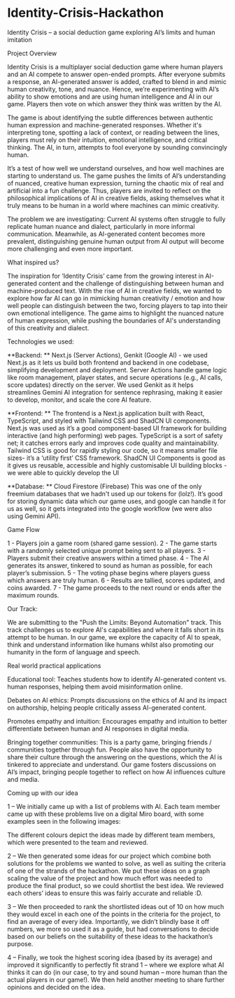 # Identity-Crisis-Hackathon

Identity Crisis – a social deduction game exploring AI’s limits and human imitation

Project Overview

Identity Crisis is a multiplayer social deduction game where human players and an AI compete to answer open-ended prompts. After everyone submits a response, an AI-generated answer is added, crafted to blend in and mimic human creativity, tone, and nuance. Hence, we’re experimenting with AI’s ability to show emotions and are using human intelligence and AI in our game. Players then vote on which answer they think was written by the AI.

The game is about identifying the subtle differences between authentic human expression and machine-generated responses. Whether it's interpreting tone, spotting a lack of context, or reading between the lines, players must rely on their intuition, emotional intelligence, and critical thinking. The AI, in turn, attempts to fool everyone by sounding convincingly human.

It’s a test of how well we understand ourselves, and how well machines are starting to understand us. The game pushes the limits of AI’s understanding of nuanced, creative human expression, turning the chaotic mix of real and artificial into a fun challenge. Thus, players are invited to reflect on the philosophical implications of AI in creative fields, asking themselves what it truly means to be human in a world where machines can mimic creativity.

The problem we are investigating: Current AI systems often struggle to fully replicate human nuance and dialect, particularly in more informal communication. Meanwhile, as AI-generated content becomes more prevalent, distinguishing genuine human output from AI output will become more challenging and even more important.

What inspired us?

The inspiration for ‘Identity Crisis’ came from the growing interest in AI-generated content and the challenge of distinguishing between human and machine-produced text. With the rise of AI in creative fields, we wanted to explore how far AI can go in mimicking human creativity / emotion and how well people can distinguish between the two, forcing players to tap into their own emotional intelligence. The game aims to highlight the nuanced nature of human expression, while pushing the boundaries of AI's understanding of this creativity and dialect.

Technologies we used:

**Backend: ** Next.js (Server Actions), Genkit (Google AI) - we used Next.js as it lets us build both frontend and backend in one codebase, simplifying development and deployment. Server Actions handle game logic like room management, player states, and secure operations (e.g., AI calls, score updates) directly on the server. We used Genkit as it helps streamlines Gemini AI integration for sentence rephrasing, making it easier to develop, monitor, and scale the core AI feature.

**Frontend: ** The frontend is a Next.js application built with React, TypeScript, and styled with Tailwind CSS and ShadCN UI components. Next.js was used as it’s a good component-based UI framework for building interactive (and high performing) web pages. TypeScript is a sort of safety net; it catches errors early and improves code quality and maintainability. Tailwind CSS is good for rapidly styling our code, so it means smaller file sizes- it’s a ‘utility first’ CSS framework. ShadCN UI Components is good as it gives us reusable, accessible and highly customisable UI building blocks - we were able to quickly develop the UI

**Database: ** Cloud Firestore (Firebase) This was one of the only freemium databases that we hadn't used up our tokens for (lolz!). It’s good for storing dynamic data which our game uses, and google can handle it for us as well, so it gets integrated into the google workflow (we were also using Gemini API).

Game Flow

1 - Players join a game room (shared game session). 2 - The game starts with a randomly selected unique prompt being sent to all players. 3 - Players submit their creative answers within a timed phase. 4 - The AI generates its answer, tinkered to sound as human as possible, for each player’s submission. 5 - The voting phase begins where players guess which answers are truly human. 6 - Results are tallied, scores updated, and coins awarded. 7 - The game proceeds to the next round or ends after the maximum rounds.

Our Track:

We are submitting to the "Push the Limits: Beyond Automation" track. This track challenges us to explore AI's capabilities and where it falls short in its attempt to be human. In our game, we explore the capacity of AI to speak, think and understand information like humans whilst also promoting our humanity in the form of language and speech.

Real world practical applications

Educational tool: Teaches students how to identify AI-generated content vs. human responses, helping them avoid misinformation online.

Debates on AI ethics: Prompts discussions on the ethics of AI and its impact on authorship, helping people critically assess AI-generated content.

Promotes empathy and intuition: Encourages empathy and intuition to better differentiate between human and AI responses in digital media.

Bringing together communities: This is a party game, bringing friends / communities together through fun. People also have the opportunity to share their culture through the answering on the questions, which the AI is tinkered to appreciate and understand. Our game fosters discussions on AI’s impact, bringing people together to reflect on how AI influences culture and media.

Coming up with our idea

1 – We initially came up with a list of problems with AI. Each team member came up with these problems live on a digital Miro board, with some examples seen in the following images:

The different colours depict the ideas made by different team members, which were presented to the team and reviewed.

2 – We then generated some ideas for our project which combine both solutions for the problems we wanted to solve, as well as suiting the criteria of one of the strands of the hackathon. We put these ideas on a graph scaling the value of the project and how much effort was needed to produce the final product, so we could shortlist the best idea. We reviewed each others’ ideas to ensure this was fairly accurate and reliable :D.

3 – We then proceeded to rank the shortlisted ideas out of 10 on how much they would excel in each one of the points in the criteria for the project, to find an average of every idea. Importantly, we didn’t blindly base it off numbers, we more so used it as a guide, but had conversations to decide based on our beliefs on the suitability of these ideas to the hackathon’s purpose.

4 – Finally, we took the highest scoring idea (based by its average) and improved it significantly to perfectly fit strand 1 – where we explore what AI thinks it can do (in our case, to try and sound human – more human than the actual players in our game!). We then held another meeting to share further opinions and decided on the idea.
